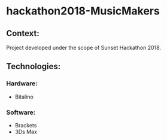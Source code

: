 # hackathon2018-MusicMakers
 ## Context:
Project developed under the scope of Sunset Hackathon 2018. 
 ## Technologies: 
### Hardware: 
* Bitalino
 ### Software: 
* Brackets
* 3Ds Max
